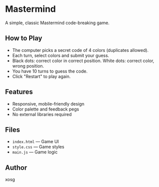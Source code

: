 # Mastermind

A simple, classic Mastermind code-breaking game.

## How to Play
- The computer picks a secret code of 4 colors (duplicates allowed).
- Each turn, select colors and submit your guess.
- Black dots: correct color in correct position. White dots: correct color, wrong position.
- You have 10 turns to guess the code.
- Click "Restart" to play again.

## Features
- Responsive, mobile-friendly design
- Color palette and feedback pegs
- No external libraries required

## Files
- `index.html` — Game UI
- `style.css` — Game styles
- `main.js` — Game logic

## Author
xosg
